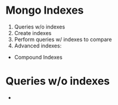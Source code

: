 # Mongo Indexes

1. Queries w/o indexes
2. Create indexes
3. Perform queries w/ indexes to compare
3. Advanced indexes:
  * Compound Indexes

# Queries w/o indexes

* 